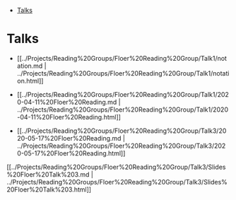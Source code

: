 -   [Talks](#talks)














Talks
=====

-   [[../Projects/Reading%20Groups/Floer%20Reading%20Group/Talk1/notation.md | ../Projects/Reading%20Groups/Floer%20Reading%20Group/Talk1/notation.html]]

-   [[../Projects/Reading%20Groups/Floer%20Reading%20Group/Talk1/2020-04-11%20Floer%20Reading.md | ../Projects/Reading%20Groups/Floer%20Reading%20Group/Talk1/2020-04-11%20Floer%20Reading.html]]

-   [[../Projects/Reading%20Groups/Floer%20Reading%20Group/Talk3/2020-05-17%20Floer%20Reading.md | ../Projects/Reading%20Groups/Floer%20Reading%20Group/Talk3/2020-05-17%20Floer%20Reading.html]]

[[../Projects/Reading%20Groups/Floer%20Reading%20Group/Talk3/Slides%20Floer%20Talk%203.md | ../Projects/Reading%20Groups/Floer%20Reading%20Group/Talk3/Slides%20Floer%20Talk%203.html]]
